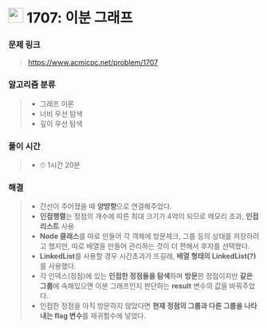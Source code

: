 # <img src="https://static.solved.ac/tier_small/12.svg" width=30> 1707: 이분 그래프 

### 문제 링크

> https://www.acmicpc.net/problem/1707

### 알고리즘 분류
>- 그래프 이론
>- 너비 우선 탐색
>- 깊이 우선 탐색

### 풀이 시간
>- ⏱ 1시간 20분

### 해결
>- 간선이 주어졌을 때 **양뱡향**으로 연결해주었다.
>- **인접행렬**는 정점의 개수에 따른 최대 크기가 4억이 되므로 메모리 초과, **인접리스트** 사용
>- **Node 클래스**를 따로 만들어 각 객체에 방문체크, 그룹 등의 상태를 저장하려고 했지만, 따로 배열을 만들어 관리하는 것이 더 편해서 후자를 선택했다.
>- **LinkedList**를 사용할 경우 시간초과가 뜨길래, **배열 형태의 LinkedList(?)** 를 사용했다.
>- 각 인덱스(정점)에 있는 **인접한 정점들을 탐색**하며 **방문**한 정점이지만 **같은 그룹**에 속해있으면 이분 그래프인지 판단하는 **result** 변수의 값을 바꿔주었다.
>- 인접한 정점을 아직 방문하지 않았다면 **현재 정점의 그룹과 다른 그룹을 나타내는 flag 변수**를 재귀함수에 넣었다.